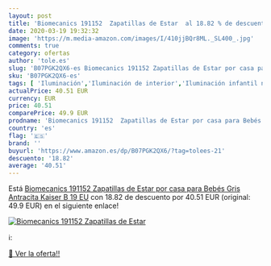 ```yaml
---
layout: post
title: 'Biomecanics 191152  Zapatillas de Estar  al 18.82 % de descuento'
date: 2020-03-19 19:32:32
image: 'https://m.media-amazon.com/images/I/410jjBQr8ML._SL400_.jpg'
comments: true
category: ofertas
author: 'tole.es'
slug: 'B07PGK2QX6-es Biomecanics 191152 Zapatillas de Estar por casa para Bebés...'
sku: 'B07PGK2QX6-es'
tags: [ 'Iluminación','Iluminación de interior','Iluminación infantil nocturna','Lámparas e iluminación infantil','Monos para bebés niño','Ropa','Ropa de una pieza para bebés niño','Ropa para bebés','Ropa para bebés niño','bebés', ]
actualPrice: 40.51 EUR
currency: EUR
price: 40.51
comparePrice: 49.9 EUR
prodname: 'Biomecanics 191152  Zapatillas de Estar por casa para Bebés  Gris Antracita  Kaiser B   19 EU'
country: 'es'
flag: '🇪🇸'
brand: ''
buyurl: 'https://www.amazon.es/dp/B07PGK2QX6/?tag=tolees-21'
descuento: '18.82'
average: '40.51'
---
```


Está [Biomecanics 191152  Zapatillas de Estar por casa para Bebés  Gris Antracita  Kaiser B   19 EU](https://www.amazon.es/dp/B07PGK2QX6/?tag=tolees-21) con 18.82 de descuento por 40.51 EUR (original: 49.9 EUR) en el siguiente enlace!

[![Biomecanics 191152  Zapatillas de Estar ](https://m.media-amazon.com/images/I/410jjBQr8ML._SL400_.jpg)](https://www.amazon.es/dp/B07PGK2QX6/?tag=tolees-21)

ℹ️:


[🛒 Ver la oferta!!](https://www.amazon.es/dp/B07PGK2QX6/?tag=tolees-21)
